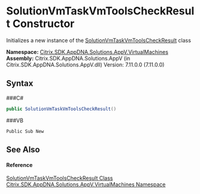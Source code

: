 # SolutionVmTaskVmToolsCheckResult Constructor 
 

Initializes a new instance of the <a href="T_Citrix_SDK_AppDNA_Solutions_AppV_VirtualMachines_SolutionVmTaskVmToolsCheckResult">SolutionVmTaskVmToolsCheckResult</a> class

**Namespace:**&nbsp;<a href="N_Citrix_SDK_AppDNA_Solutions_AppV_VirtualMachines">Citrix.SDK.AppDNA.Solutions.AppV.VirtualMachines</a><br />**Assembly:**&nbsp;Citrix.SDK.AppDNA.Solutions.AppV (in Citrix.SDK.AppDNA.Solutions.AppV.dll) Version: 7.11.0.0 (7.11.0.0)

## Syntax

###C#
```csharp
public SolutionVmTaskVmToolsCheckResult()
```

###VB
```vbnet
Public Sub New
```


## See Also


#### Reference
<a href="T_Citrix_SDK_AppDNA_Solutions_AppV_VirtualMachines_SolutionVmTaskVmToolsCheckResult">SolutionVmTaskVmToolsCheckResult Class</a><br /><a href="N_Citrix_SDK_AppDNA_Solutions_AppV_VirtualMachines">Citrix.SDK.AppDNA.Solutions.AppV.VirtualMachines Namespace</a><br />